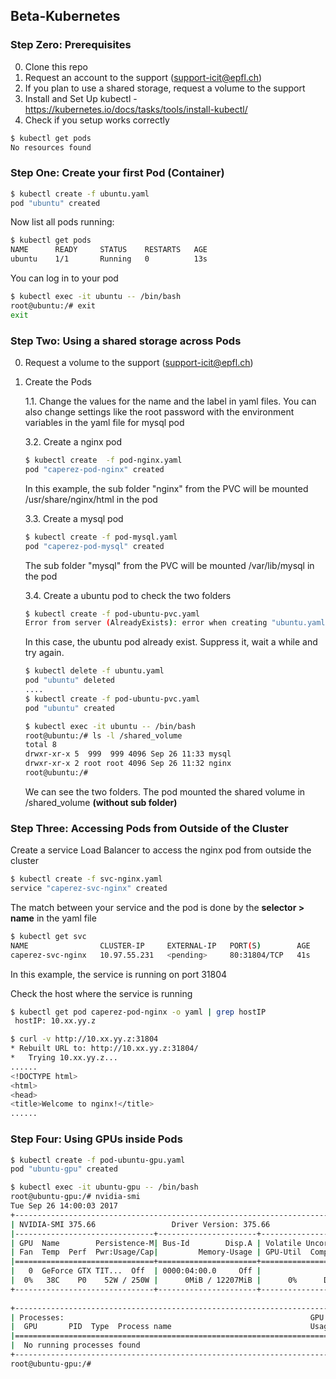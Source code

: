 ## Beta-Kubernetes

### Step Zero: Prerequisites

0. Clone this repo
1. Request an account to the support (support-icit@epfl.ch)
2. If you plan to use a shared storage, request a volume  to the support
3. Install and Set Up kubectl - https://kubernetes.io/docs/tasks/tools/install-kubectl/
4. Check if you setup works correctly
```sh
$ kubectl get pods     
No resources found
```
### Step One: Create your first Pod (Container)
```sh
$ kubectl create -f ubuntu.yaml     
pod "ubuntu" created
```
Now list all pods running:
```sh
$ kubectl get pods
NAME      READY     STATUS    RESTARTS   AGE
ubuntu    1/1       Running   0          13s
```
You can log in to your pod 
```sh
$ kubectl exec -it ubuntu -- /bin/bash
root@ubuntu:/# exit
exit
```
### Step Two: Using a shared storage across Pods
0. Request a volume to the support (support-icit@epfl.ch)

1. Create the Pods
   
   1.1. Change the values for the name and the label in yaml files. You can also change settings like the root password with the environment variables in the yaml file for mysql pod
   
   3.2. Create a nginx pod
   ```sh
   $ kubectl create  -f pod-nginx.yaml
   pod "caperez-pod-nginx" created
   ``` 
   In this example, the sub folder "nginx" from the PVC will be mounted /usr/share/nginx/html  in the pod
   
   3.3. Create a mysql pod
   ```sh
   $ kubectl create -f pod-mysql.yaml
   pod "caperez-pod-mysql" created
   ```
   The sub folder "mysql" from the PVC will be mounted /var/lib/mysql in the pod
   
   3.4. Create a ubuntu pod to check the two folders
   ```sh
   $ kubectl create -f pod-ubuntu-pvc.yaml
   Error from server (AlreadyExists): error when creating "ubuntu.yaml": object is being deleted: pods "ubuntu" already exists
   ```
   In this case, the ubuntu pod already exist. Suppress it, wait a while and try again.
   ```sh
   $ kubectl delete -f ubuntu.yaml
   pod "ubuntu" deleted
   .... 
   $ kubectl create -f pod-ubuntu-pvc.yaml
   pod "ubuntu" created
   
   $ kubectl exec -it ubuntu -- /bin/bash
   root@ubuntu:/# ls -l /shared_volume
   total 8
   drwxr-xr-x 5  999  999 4096 Sep 26 11:33 mysql
   drwxr-xr-x 2 root root 4096 Sep 26 11:32 nginx
   root@ubuntu:/# 
   ```
   We can see the two folders. The pod mounted the shared volume in /shared_volume **(without sub folder)**
   
### Step Three: Accessing Pods from Outside of the Cluster
Create a service Load Balancer to access the nginx pod from outside the cluster
```sh
$ kubectl create -f svc-nginx.yaml
service "caperez-svc-nginx" created
```
The match between your service and the pod is done by the **selector > name** in the yaml file

```sh
$ kubectl get svc          
NAME                CLUSTER-IP     EXTERNAL-IP   PORT(S)        AGE
caperez-svc-nginx   10.97.55.231   <pending>     80:31804/TCP   41s
```
In this example, the service is running on port 31804

Check the host where the service is running
```sh
$ kubectl get pod caperez-pod-nginx -o yaml | grep hostIP
 hostIP: 10.xx.yy.z

$ curl -v http://10.xx.yy.z:31804
* Rebuilt URL to: http://10.xx.yy.z:31804/
*   Trying 10.xx.yy.z...
......
<!DOCTYPE html>
<html>
<head>
<title>Welcome to nginx!</title>
...... 
```

### Step Four: Using GPUs inside Pods
```sh
$ kubectl create -f pod-ubuntu-gpu.yaml 
pod "ubuntu-gpu" created

$ kubectl exec -it ubuntu-gpu -- /bin/bash
root@ubuntu-gpu:/# nvidia-smi                                                                                                                                         
Tue Sep 26 14:00:03 2017       
+-----------------------------------------------------------------------------+
| NVIDIA-SMI 375.66                 Driver Version: 375.66                    |
|-------------------------------+----------------------+----------------------+
| GPU  Name        Persistence-M| Bus-Id        Disp.A | Volatile Uncorr. ECC |
| Fan  Temp  Perf  Pwr:Usage/Cap|         Memory-Usage | GPU-Util  Compute M. |
|===============================+======================+======================|
|   0  GeForce GTX TIT...  Off  | 0000:04:00.0     Off |                  N/A |
|  0%   38C    P0    52W / 250W |      0MiB / 12207MiB |      0%      Default |
+-------------------------------+----------------------+----------------------+
                                                                               
+-----------------------------------------------------------------------------+
| Processes:                                                       GPU Memory |
|  GPU       PID  Type  Process name                               Usage      |
|=============================================================================|
|  No running processes found                                                 |
+-----------------------------------------------------------------------------+
root@ubuntu-gpu:/# 
```
